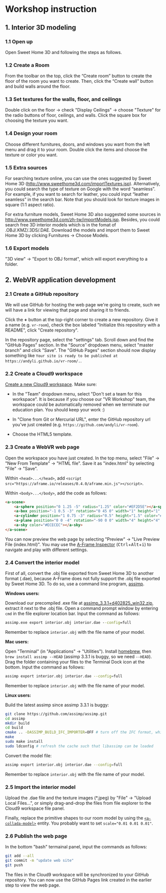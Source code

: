 # Workshop instruction

## 1. Interior 3D modeling

### 1.1 Open up
Open Sweet Home 3D and following the steps as follows.

### 1.2 Create a Room
From the toolbar on the top, click the “Create room” button to create the floor of the room you want to create. 
Then, click the “Create wall” button and build walls around the floor.

### 1.3 Set textures for the walls, floor, and ceilings
Double click on the floor -> check "Display Ceilings" -> choose "Texture" for the radio buttons of floor, ceilings, and walls. Click the square box for choosing the texture you want.

### 1.4 Design your room
Choose different furnitures, doors, and windows you want from the left menu and drag it to your room. Double click the items and choose the texture or color you want. 

### 1.5 Extra sources
For searching texture online, you can use the ones suggested by Sweet Home 3D (http://www.sweethome3d.com/importTextures.jsp). Alternatively, you could search the type of texture on Google with the word “seamless”. For example, if you want to search for leather, you could input “leather seamless” in the search bar. Note that you should look for texture images in square (1:1 aspect ratio).

For extra furniture models, Sweet Home 3D also suggested some sources in http://www.sweethome3d.com/zh-tw/importModels.jsp. Besides, you could search free 3D interior models which is in the fomat of .OBJ/.KMZ/.3DS/.DAE. Download the models and import them to Sweet Home 3D by clicking Furnitures -> Choose Models.

### 1.6 Export models
"3D view" -> "Export to OBJ format", which will export everything to a folder.

## 2. WebVR application development

### 2.1 Create a GitHub repository

We will use GitHub for hosting the web page we're going to create, such we will have a link for viewing that page and sharing it to friends.

Click the **+** button at the top-right corner to create a new repository. Give it a name (e.g. `vr-room`), check the box labeled "Initialize this repository with a README", click "Create repository".

In the repository page, select the "settings" tab. Scroll down and find the "GitHub Pages" section. In the "Source" dropdown menu, select "master branch" and click "Save". The "GitHub Pages" section should now display something like `Your site is ready to be published at https://andyli.github.io/vr-room/.`.

### 2.2 Create a Cloud9 workspace

[Create a new Cloud9 workspace](https://c9.io/new). Make sure:

 * In the "Team" dropdown menu, select "Don't set a team for this workspace". It is because if you choose our "VR Workshop" team, the workspace could be automatically removed when we terminate our education plan. You should keep your work :)

 * In "Clone from Git or Mercurial URL", enter the GitHub repository url you've just created (e.g. `https://github.com/andyli/vr-room`).
 
 * Choose the HTML5 template.

### 2.3 Create a WebVR web page

Open the workspace you have just created. In the top menu, select "File" -> "New From Template" -> "HTML file". Save it as "index.html" by selecting "File" -> "Save".

Within `<head>...</head>`, add `<script src="https://aframe.io/releases/0.4.0/aframe.min.js"></script>`.

Within `<body>...</body>`, add the code as follows:
```html
<a-scene>
    <a-sphere position="0 1.25 -5" radius="1.25" color="#EF2D5E"></a-sphere>
    <a-box position="-1 0.5 -3" rotation="0 45 0" width="1" height="1" depth="1" color="#4CC3D9"></a-box>
    <a-cylinder position="1 0.75 -3" radius="0.5" height="1.5" color="#FFC65D"></a-cylinder>
    <a-plane position="0 0 -4" rotation="-90 0 0" width="4" height="4" color="#7BC8A4"></a-plane>
    <a-sky color="#ECECEC"></a-sky>
</a-scene>
```

You can now preview the web page by selecting "Preview" -> "Live Preview File (index.html)". You may use the [A-Frame Inspector](https://aframe.io/docs/0.5.0/guides/using-the-aframe-inspector.html) (<kbd>Ctrl</kbd>+<kbd>Alt</kbd>+<kbd>i</kbd>) to navigate and play with different settings.

### 2.4 Convert the interior model

First of all, convert the .obj file exported from Sweet Home 3D to another format (.dae), because A-Frame does not fully support the .obj file exported by Sweet Home 3D. To do so, use a command line program, [assimp](http://www.assimp.org/).

**Windows users:**

Download our precompiled .exe file at [assimp_3.3.1+d402825_win32.zip](https://github.com/TCLResearchHK/VRWorkshopCityU/raw/master/assimp_3.3.1%2Bd402825_win32.zip), extract it next to the .obj file. Open a command prompt window by entering `cmd` in the file explorer location bar. Input the command as follows:
``` cmd
assimp.exe export interior.obj interior.dae --config=full
```
Remember to replace `interior.obj` with the file name of your model.

**Mac users:**

Open "Terminal" (in "Applications" -> "Utilities"). Install [homebrew](https://brew.sh/), then `brew install assimp --HEAD` (assimp 3.3.1 is buggy, so we need `--HEAD`). Drag the folder containing your files to the Terminal Dock icon at the bottom. Input the command as follows:
```bash
assimp export interior.obj interior.dae --config=full
```
Remember to replace `interior.obj` with the file name of your model.

**Linux users:**

Build the latest assimp since assimp 3.3.1 is buggy:

```bash
git clone https://github.com/assimp/assimp.git
cd assimp
mkdir build
cd build
cmake .. -DASSIMP_BUILD_IFC_IMPORTER=OFF # turn off the IFC format, which takes lots of resource to build
make
sudo make install
sudo ldconfig # refresh the cache such that libassimp can be loaded
```
Convert the model file:
```bash
assimp export interior.obj interior.dae --config=full
```
Remember to replace `interior.obj` with the file name of your model.

### 2.5 Import the interior model

Upload the .dae file and the texture images (*.jpeg) by "File" -> "Upload Local Files...", or simply drag-and-drop the files from file explorer to the Cloud9 workspace file panel.

Finally, replace the primitive shapes to our room model by using the [`<a-collada-model>`](https://aframe.io/docs/0.5.0/primitives/a-collada-model.html) entity. You probably want to set `scale="0.01 0.01 0.01"`.

### 2.6 Publish the web page

In the bottom "bash" termainal panel, input the commands as follows:
``` bash
git add --all
git commit -m "update web site"
git push
```

The files in the Cloud9 workspace will be synchronized to your GitHub repository. You can now use the GitHub Pages link created in the earlier step to view the web page.
